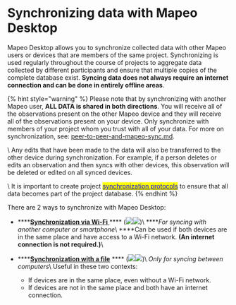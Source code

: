 # Synchronizing data with Mapeo Desktop

Mapeo Desktop allows you to synchronize collected data with other Mapeo users or devices that are members of the same project. Synchronizing is used regularly throughout the course of projects to aggregate data collected by different participants and ensure that multiple copies of the complete database exist. **Syncing data does not always require an internet connection and can be done in entirely offline areas**. &#x20;

{% hint style="warning" %}
Please note that by synchronizing with another Mapeo user, **ALL DATA is shared in both directions**. You will receive all of the observations present on the other Mapeo device and they will receive all of the observations present on your device. Only synchronize with members of your project whom you trust with all of your data. For more on synchronization, see: [peer-to-peer-and-mapeo-sync.md](../../overview/about-mapeo/peer-to-peer-and-mapeo-sync.md "mention").

\ Any edits that have been made to the data will also be transferred to the other device during synchronization. For example, if a person deletes or edits an observation and then syncs with other devices, this observation will be deleted or edited on all synced devices.&#x20;

\ It is important to create project [<mark style="color:blue;">synchronization protocols</mark>](../essentials-for-a-successful-mapeo-project/creating-user-protocols.md) <mark style="color:red;"></mark> to ensure that all data becomes part of the project database.&#x20;
{% endhint %}

There are 2 ways to synchronize with Mapeo Desktop:

* ****[**Synchronization via Wi-Fi** ](using-mapeo-desktop-to-manage-mapeo-mobile-data/syncing-data/synchronizing-via-wi-fi.md) **** (![](../../.gitbook/assets/Laptop\_with\_Mapeo.png)![](../../.gitbook/assets/smartphone\_with\_Mapeo))\ ****_For syncing with another computer or smartphone_\ ****Can be used if both devices are in the same place and have access to a Wi-Fi network. **(An internet connection is not required.)**\

* ****[**Synchronization with a file**](using-mapeo-desktop-to-manage-mapeo-mobile-data/syncing-data/synchronizing-with-a-file.md) **** (![](../../.gitbook/assets/Laptop\_with\_Mapeo.png)![](../../.gitbook/assets/Laptop\_with\_Mapeo.png))\ _Only for syncing between computers_\ Useful in these two contexts:&#x20;
  * If devices are in the same place, even without a Wi-Fi network.
  * If devices are not in the same place and both have an internet connection.
